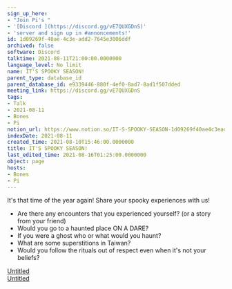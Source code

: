 ```yaml
---
sign_up_here:
- "Join Pi's "
- '[Discord ](https://discord.gg/vE7QUXGDnS)'
- 'server and sign up in #annoncements!'
id: 1d09269f-40ae-4c3e-add2-7645e3006ddf
archived: false
software: Discord
talktime: 2021-08-11T21:00:00.0000000
language_level: No limit
name: IT'S SPOOKY SEASON!
parent_type: database_id
parent_database_id: e9339446-880f-4ef0-8ad7-8ad1f507dded
meeting_link: https://discord.gg/vE7QUXGDnS
tags:
- Talk
- 2021-08-11
- Bones
- Pi
notion_url: https://www.notion.so/IT-S-SPOOKY-SEASON-1d09269f40ae4c3eadd27645e3006ddf
indexDate: 2021-08-11
created_time: 2021-08-10T15:46:00.0000000
title: IT'S SPOOKY SEASON!
last_edited_time: 2021-08-16T01:25:00.0000000
object: page
hosts:
- Bones
- Pi
---
```


It's that time of the year again! Share your spooky experiences with us!
   - Are there any encounters that you experienced yourself? (or a story from your friend)
   - Would you go to a haunted place ON A
  DARE?
   - If you were a ghost who or what would you haunt?
   - What are some superstitions in Taiwan?
   - Would you follow the rituals out of respect even when it's not your beliefs?


[Untitled](https://www.notion.so/12c4a9e645d54aefa860b5f927a0b220)   
[Untitled](https://www.notion.so/482e61b02b9c4456b2b4fe86bb7544c6)   







